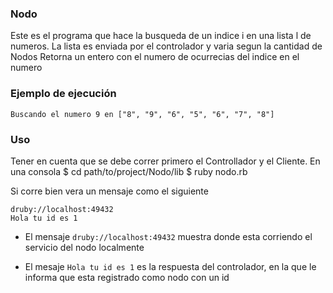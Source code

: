 ### Nodo

Este es el programa que hace la busqueda de un indice i en una lista l de numeros.
La lista es enviada por el controlador y varia segun la cantidad de Nodos
Retorna un entero con el numero de ocurrecias del indice en el numero

### Ejemplo de ejecución

    Buscando el numero 9 en ["8", "9", "6", "5", "6", "7", "8"]


### Uso

Tener en cuenta que se debe correr primero el Controllador y el Cliente.
En una consola
    $ cd path/to/project/Nodo/lib
    $ ruby nodo.rb


Si corre bien vera un mensaje como el siguiente

    druby://localhost:49432
    Hola tu id es 1

* El mensaje `druby://localhost:49432` muestra donde esta corriendo el servicio del nodo localmente

* El mesaje `Hola tu id es 1` es la respuesta del controlador, en la que le informa que esta registrado como nodo con
 un id